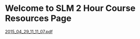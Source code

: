 # Welcome to SLM 2 Hour Course Resources Page


[2015_04_29_11_11_07.pdf](Module1/2015_04_29_11_11_07.pdf)




